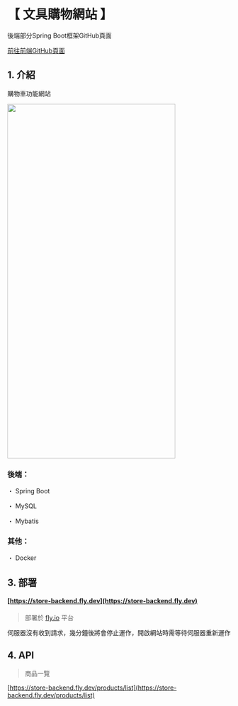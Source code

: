 # 【 文具購物網站 】

後端部分Spring Boot框架GitHub頁面

[前往前端GitHub頁面](https://github.com/gsbka7/store-frontend/)

## 1. 介紹

購物車功能網站

<img width="379" height="800" src="https://github.com/teikunsha/store_spring_boot/blob/master/img-readme/store-spring-boot.png"/>

### 後端：

・ Spring Boot

・ MySQL

・ Mybatis

### 其他：

・ Docker

## 3. 部署

#### [https://store-backend.fly.dev](https://store-backend.fly.dev)

> 部署於 [fly.io](https://fly.io/) 平台

伺服器沒有收到請求，幾分鐘後將會停止運作，開啟網站時需等待伺服器重新運作

## 4. API

>商品一覽

[https://store-backend.fly.dev/products/list](https://store-backend.fly.dev/products/list)


